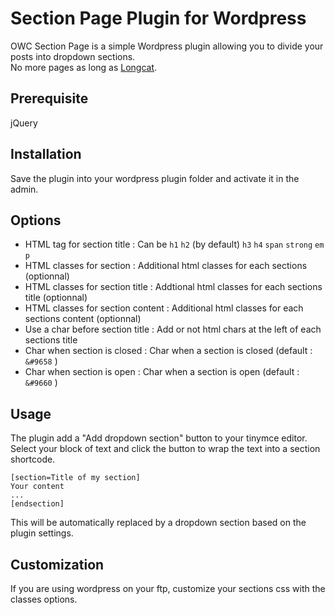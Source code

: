 Section Page Plugin for Wordpress
=================================

OWC Section Page is a simple Wordpress plugin allowing you to divide your posts into dropdown sections.  
No more pages as long as [Longcat](http://longc.at/longcat).

## Prerequisite
jQuery


## Installation
Save the plugin into your wordpress plugin folder and activate it in the admin.

## Options
* HTML tag for section title : Can be `h1` `h2` (by default) `h3` `h4` `span` `strong` `em` `p`
* HTML classes for section : Additional html classes for each sections (optionnal)
* HTML classes for section title : Addtional html classes for each sections title (optionnal)
* HTML classes for section content : Additional html classes for each sections content (optionnal)
* Use a char before section title : Add or not html chars at the left of each sections title
* Char when section is closed : Char when a section is closed (default : `&#9658` )
* Char when section is open : Char when a section is open (default : `&#9660` )

## Usage
The plugin add a "Add dropdown section" button to your tinymce editor.  
Select your block of text and click the button to wrap the text into a section shortcode.

	[section=Title of my section]
	Your content
	...
	[endsection]

This will be automatically replaced by a dropdown section based on the plugin settings.

## Customization
If you are using wordpress on your ftp, customize your sections css with the classes options.